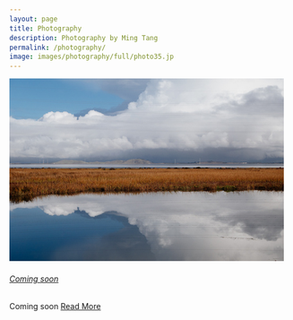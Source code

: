 ```yaml
---
layout: page
title: Photography
description: Photography by Ming Tang
permalink: /photography/
image: images/photography/full/photo35.jp
---
```


<div class="post-box" style="margin-bottom:48px">
	<img class="box-img" src="/images/photography/thumb/DSC03046.jpg" alt="">
	<div class="box-text">
		<a href="{{ site.url }}/photography/2023/03/22/xa/">
			<h6>Coming soon</h6>
		</a>
		<p> Coming soon <a href="{{ site.url }}/photography/2023/03/22/xa/">Read More</a></p>
	</div>
</div>
